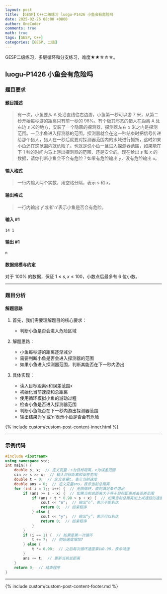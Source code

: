 ```yaml
---
layout: post
title: 【GESP】C++二级练习 luogu-P1426 小鱼会有危险吗
date: 2025-02-26 08:00 +0800
author: OneCoder
comments: true
math: true
tags: [GESP, C++]
categories: [GESP, 二级]
---
```

GESP二级练习，多层循环和分支练习，难度★★☆☆☆。

<!--more-->

## luogu-P1426 小鱼会有危险吗

### 题目要求

#### 题目描述

>有一次，小鱼要从 A 处沿直线往右边游，小鱼第一秒可以游 $7$ 米，从第二秒开始每秒游的距离只有前一秒的 $98\%$。有个极其邪恶的猎人在距离 A 处右边 $s$ 米的地方，安装了一个隐蔽的探测器，探测器左右 $x$ 米之内是探测范围。一旦小鱼进入探测器的范围，探测器就会在这一秒结束时把信号传递给那个猎人，猎人在一秒后就要对探测器范围内的水域进行抓捕，这时如果小鱼还在这范围内就危险了。也就是说小鱼一旦进入探测器范围，如果能在下 $1$ 秒的时间内马上游出探测器的范围，还是安全的。现在给出 $s$ 和 $x$ 的数据，请你判断小鱼会不会有危险？如果有危险输出 `y`，没有危险输出 `n`。

#### 输入格式

>一行内输入两个实数，用空格分隔，表示 $s$ 和 $x$。

#### 输出格式

>一行内输出'y'或者'n'表示小鱼是否会有危险。

#### 输入 #1

```console
14 1
```

#### 输出 #1

```console
n
```

#### 数据规模与约定

对于 $100\%$ 的数据，保证 $1 \leq s,x\le100$，小数点后最多有 $6$ 位小数。

---

### 题目分析

#### 解题思路

1. 首先，我们需要理解题目的核心要求：
   - 判断小鱼是否会进入危险区域

2. 解题思路：
   - 小鱼每秒游的距离逐渐减少
   - 需要判断小鱼是否会进入探测器的范围
   - 如果小鱼进入探测器范围，判断其能否在下一秒内游出

3. 具体实现：
   - 读入目标距离s和误差范围x
   - 初始化当前速度和总距离
   - 使用循环模拟小鱼的游动过程
   - 检查小鱼是否进入探测器范围
   - 判断小鱼能否在下一秒内游出探测器范围
   - 输出结果为‘y’或‘n’表示小鱼是否会有危险

{% include custom/custom-post-content-inner.html %}

---

### 示例代码

```cpp
#include <iostream>
using namespace std;
int main() {
    double s, x;  // 定义变量：s为目标距离，x为误差范围
    cin >> s >> x;  // 输入目标距离和误差范围
    double t = 0;  // 定义变量t，表示当前速度
    double ans = 0;  // 定义变量ans，表示当前总距离
    for (int i = 1;; i++) {  // 无限循环，直到满足条件退出
        if (ans >= s - x) {  // 如果当前总距离大于等于目标距离减去误差范围
            if (ans + t * 0.98 > s + x) {  // 如果当前总距离加上减速后的速度大于目标距离加上误差范围
                cout << "n";  // 输出“n”，表示不能到达
                return 0;  // 结束程序
            } else {
                cout << "y";  // 输出“y”，表示可以到达
                return 0;  // 结束程序
            }
        }
        if (i == 1) {  // 如果是第一次循环
            t += 7;  // 初始速度增加7
        } else {
            t *= 0.98;  // 之后每次循环速度乘以0.98，表示减速
        }
        ans += t;  // 更新当前总距离
    }
    return 0;  // 结束程序
}
```

---

{% include custom/custom-post-content-footer.md %}
